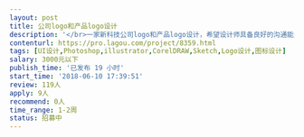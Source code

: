 ```yaml
---                
layout: post       
title: 公司logo和产品logo设计           
description: '</br>一家新科技公司logo和产品logo设计，希望设计师具备良好的沟通能力和契约精神，同时具备突破创新精神，作品能够触碰灵魂，打动人心。</br>'     
contenturl: https://pro.lagou.com/project/8359.html      
tags: [UI设计,Photoshop,illustrator,CorelDRAW,Sketch,Logo设计,图标设计]            
salary: 3000元以下          
publish_time: '已发布 19 小时'         
start_time: '2018-06-10 17:39:51'           
review: 119人                   
apply: 9人                   
recommend: 0人                   
time_range: 1-2周              
status: 招募中                  
---                 
```

